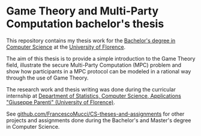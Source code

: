 # Game Theory and Multi-Party Computation bachelor's thesis

This repository contains my thesis work for the [Bachelor's degree in Computer Science](https://www.informatica.unifi.it/) at the [University of Florence](https://www.unifi.it/).

The aim of this thesis is to provide a simple introduction to the Game Theory field, illustrate the secure Multi-Party Computation (MPC) problem and show how participants in a MPC protocol can be modeled in a rational way through the use of Game Theory.

The research work and thesis writing was done during the curricular internship at [Department of Statistics, Computer Science, Applications "Giuseppe Parenti" (University of Florence)](https://www.disia.unifi.it).

See [github.com/FrancescoMucci/CS-theses-and-assignments](https://github.com/FrancescoMucci/CS-theses-and-assignments) for other projects and assignments done during the Bachelor's and Master's degree in Computer Science.
